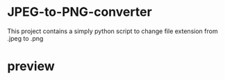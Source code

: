 # JPEG-to-PNG-converter
This project contains a simply python script to change file extension from .jpeg to .png

# preview
